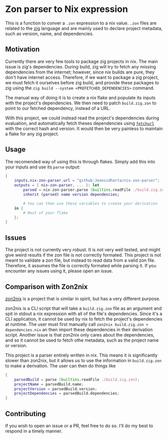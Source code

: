 # Zon parser to Nix expression

This is a function to conver a `.zon` expression to a nix value. `.zon` files are related to the [zig](https://ziglang.org/) language and are mainly used to declare project metadata, such as version, name, and dependencies.

## Motivation

Currently there are very few tools to package zig projects in nix. The main issue is zig's dependencies. During build, zig will try to fetch any missing dependencies from the internet; however, since nix builds are pure, they don't have internet access. Therefore, if we want to package a zig project, we must fetch it ourselves before zig build, and provide these packages to zig using the `zig build --system <PREFETCHED_DEPENDENCIES>` command.

The manual way of doing it is to create a nix flake and populate its inputs with the project's dependencies. We then need to patch `build.zig.zon` to point to our fetched dependency, instead of a URL.

With this project, we could instead read the project's dependencies during evaluation, and automatically fetch theses dependencies using [`fetchurl`](https://nixos.org/manual/nixpkgs/stable/#sec-pkgs-fetchers-fetchurl) with the correct hash and version. It would then be very painless to maintain a flake for any zig project.

## Usage

The recomended way of using this is through flakes. Simply add this into your inputs and use its `parse` output:
```nix
{
    inputs.nix-zon-parser.url = "github:Jeansidharta/nix-zon-parser";
    outputs = { nix-zon-parser, ... }: let
        parsed = nix-zon-parser.parse (builtins.readFile ./build.zig.zon);
        inherit (parsed) name version dependencies;

        # You can then use these variables to create your derivation
    in {
        # Rest of your flake
    };
}
```

## Issues

The project is not currently very robust. It is not very well tested, and might give weird results if the zon file is not correctly formated. This project is not meant to validate a zon file, but instead to read data from a valid zon file. Therefore, it assumes the file is correctly formated while parsing it. If you encounter any issues using it, please open an issue.

## Comparison with Zon2nix

[zon2nix](https://github.com/nix-community/zon2nix) is a project that is similar in spirit, but has a very different purpose.

zon2nix is a CLI script that will take a `build.zig.zon` file as an argument and spit in stdout a nix expression with all of the file's dependencies. Since it's a CLI application, it cannot be used by nix to fetch the project's dependencies at runtime. The user must first manually call `zon2nix build.zig.zon > dependencies.nix` an then import these dependencies in their derivation script. Another issue is that zon2nix only cares about the dependencies, and so it cannot be used to fetch othe metadata, such as the project name or version.

This project is a parser entirely written in nix. This means it is significantly slower than zon2nix, but it allows us to use the information in `build.zig.zon` to make a derivation. The user can then do things like

```nix
{
    parsedBuild = parse (builtins.readFile ./build.zig.zon);
    projectName = parsedBuild.name;
    projectVersion = parsedBuild.version;
    projectDependencies = parsedBuild.dependencies;
}
```

## Contributing

If you wish to open an issue or a PR, feel free to do so. I'll do my best to respond in a timely manner.
